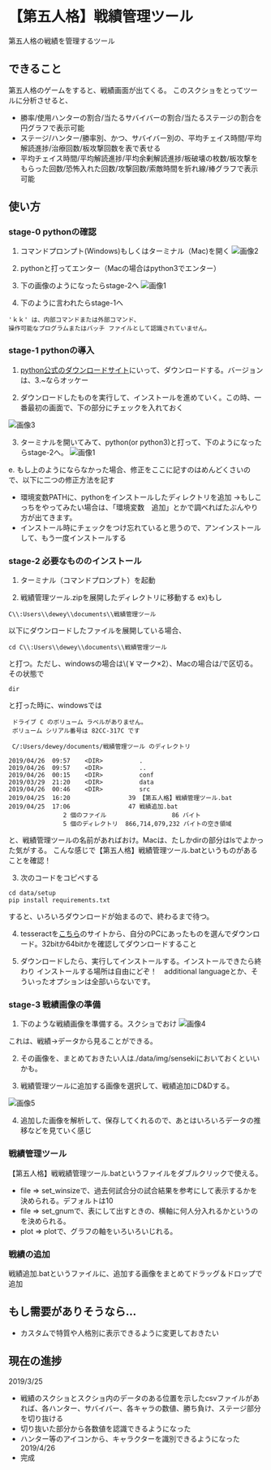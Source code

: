 # 【第五人格】戦績管理ツール
第五人格の戦績を管理するツール

## できること
第五人格のゲームをすると、戦績画面が出てくる。
このスクショをとってツールに分析させると、  

* 勝率/使用ハンターの割合/当たるサバイバーの割合/当たるステージの割合を円グラフで表示可能
* ステージ/ハンター/勝率別、かつ、サバイバー別の、平均チェイス時間/平均解読進捗/治療回数/板攻撃回数を表で表せる
* 平均チェイス時間/平均解読進捗/平均余剰解読進捗/板破壊の枚数/板攻撃をもらった回数/恐怖入れた回数/攻撃回数/索敵時間を折れ線/棒グラフで表示可能

## 使い方 
### stage-0 pythonの確認
1. コマンドプロンプト(Windows)もしくはターミナル（Mac)を開く
![画像2](https://github.com/Kaede-Dewey/image_repo/blob/master/%E7%AC%AC%E4%BA%94%E4%BA%BA%E6%A0%BC%E6%88%A6%E7%B8%BE%E7%AE%A1%E7%90%86%E3%83%84%E3%83%BC%E3%83%AB/2.png)

2. pythonと打ってエンター（Macの場合はpython3でエンター）

3. 下の画像のようになったらstage-2へ
![画像1](https://github.com/Kaede-Dewey/image_repo/blob/master/%E7%AC%AC%E4%BA%94%E4%BA%BA%E6%A0%BC%E6%88%A6%E7%B8%BE%E7%AE%A1%E7%90%86%E3%83%84%E3%83%BC%E3%83%AB/1.png)

4. 下のように言われたらstage-1へ
```
'ｋｋ' は、内部コマンドまたは外部コマンド、
操作可能なプログラムまたはバッチ ファイルとして認識されていません。
```

### stage-1 pythonの導入
1. [python公式のダウンロードサイト](https://www.python.org/downloads/)にいって、ダウンロードする。バージョンは、3.~ならオッケー

2. ダウンロードしたものを実行して、インストールを進めていく。この時、一番最初の画面で、下の部分にチェックを入れておく

![画像3](https://github.com/Kaede-Dewey/image_repo/blob/master/%E7%AC%AC%E4%BA%94%E4%BA%BA%E6%A0%BC%E6%88%A6%E7%B8%BE%E7%AE%A1%E7%90%86%E3%83%84%E3%83%BC%E3%83%AB/3.png)

3. ターミナルを開いてみて、python(or python3)と打って、下のようになったらstage-2へ。
![画像1](https://github.com/Kaede-Dewey/image_repo/blob/master/%E7%AC%AC%E4%BA%94%E4%BA%BA%E6%A0%BC%E6%88%A6%E7%B8%BE%E7%AE%A1%E7%90%86%E3%83%84%E3%83%BC%E3%83%AB/1.png)

e. もし上のようにならなかった場合、修正をここに記すのはめんどくさいので、以下に二つの修正方法を記す
  * 環境変数PATHに、pythonをインストールしたディレクトリを追加
      →もしこっちをやってみたい場合は、「環境変数　追加」とかで調べればたぶんやり方が出てきます。
  * インストール時にチェックをつけ忘れていると思うので、アンインストールして、もう一度インストールする

### stage-2 必要なもののインストール
1. ターミナル（コマンドプロンプト）を起動

2. 戦績管理ツール.zipを展開したディレクトリに移動する
ex)もし
```
C\\:Users\\dewey\\documents\\戦績管理ツール
```
以下にダウンロードしたファイルを展開している場合、
```
cd C\\:Users\\dewey\\documents\\戦績管理ツール

```
と打つ。ただし、windowsの場合は\\(￥マーク×2）、Macの場合は/で区切る。
その状態で
```
dir
```
と打った時に、windowsでは
```
 ドライブ C のボリューム ラベルがありません。
 ボリューム シリアル番号は 82CC-317C です

 C/:Users/dewey/documents/戦績管理ツール のディレクトリ

2019/04/26  09:57    <DIR>          .
2019/04/26  09:57    <DIR>          ..
2019/04/26  00:15    <DIR>          conf
2019/03/29  21:20    <DIR>          data
2019/04/26  00:46    <DIR>          src
2019/04/25  16:20                39 【第五人格】戦績管理ツール.bat
2019/04/25  17:06                47 戦績追加.bat
               2 個のファイル                  86 バイト
               5 個のディレクトリ  866,714,079,232 バイトの空き領域

```
と、戦績管理ツールの名前があればおけ。Macは、たしかdirの部分はlsでよかった気がする。
こんな感じで【第五人格】戦績管理ツール.batというものがあることを確認！

3. 次のコードをコピペする
```
cd data/setup
pip install requirements.txt
```
すると、いろいろダウンロードが始まるので、終わるまで待つ。

4. tesseractを[こちら](https://github.com/UB-Mannheim/tesseract/wiki)のサイトから、自分のPCにあったものを選んでダウンロード。32bitか64bitかを確認してダウンロードすること

5. ダウンロードしたら、実行してインストールする。インストールできたら終わり
インストールする場所は自由にどぞ！　additional languageとか、そういったオプションは全部いらないです。


### stage-3 戦績画像の準備
1. 下のような戦績画像を準備する。スクショでおけ
![画像4](https://github.com/Kaede-Dewey/image_repo/blob/master/%E7%AC%AC%E4%BA%94%E4%BA%BA%E6%A0%BC%E6%88%A6%E7%B8%BE%E7%AE%A1%E7%90%86%E3%83%84%E3%83%BC%E3%83%AB/4.PNG)

これは、戦績→データから見ることができる。

2. その画像を、まとめておきたい人は./data/img/sensekiにおいておくといいかも。

3. 戦績管理ツールに追加する画像を選択して、戦績追加にD&Dする。

![画像5](https://github.com/Kaede-Dewey/image_repo/blob/master/%E7%AC%AC%E4%BA%94%E4%BA%BA%E6%A0%BC%E6%88%A6%E7%B8%BE%E7%AE%A1%E7%90%86%E3%83%84%E3%83%BC%E3%83%AB/5.png)
  
4. 追加した画像を解析して、保存してくれるので、あとはいろいろデータの推移などを見ていく感じ

### 戦績管理ツール
【第五人格】戦戦績管理ツール.batというファイルをダブルクリックで使える。
 * file => set_winsizeで、過去何試合分の試合結果を参考にして表示するかを決められる。デフォルトは10
 * file => set_gnumで、表にして出すときの、横軸に何人分入れるかというのを決められる。
 * plot => plotで、グラフの軸をいろいろいじれる。
 

### 戦績の追加
戦績追加.batというファイルに、追加する画像をまとめてドラッグ＆ドロップで追加

## もし需要がありそうなら...
* カスタムで特質や人格別に表示できるように変更しておきたい

## 現在の進捗
2019/3/25
* 戦績のスクショとスクショ内のデータのある位置を示したcsvファイルがあれば、各ハンター、サバイバー、各キャラの数値、勝ち負け、ステージ部分を切り抜ける
* 切り抜いた部分から各数値を認識できるようになった
* ハンター等のアイコンから、キャラクターを識別できるようになった
2019/4/26
* 完成
